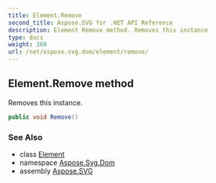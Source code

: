 ```yaml
---
title: Element.Remove
second_title: Aspose.SVG for .NET API Reference
description: Element Remove method. Removes this instance
type: docs
weight: 360
url: /net/aspose.svg.dom/element/remove/
---
```

## Element.Remove method

Removes this instance.

```csharp
public void Remove()
```

### See Also

* class [Element](../)
* namespace [Aspose.Svg.Dom](../../../aspose.svg.dom/)
* assembly [Aspose.SVG](../../../)
